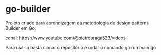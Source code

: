 # go-builder

Projeto criado para aprendizagem da metodologia de design patterns Builder em Go.

canal: https://www.youtube.com/@pietrobraga523/videos

Para usá-lo basta clonar o repositório e rodar o comando go run main.go